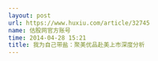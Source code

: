 ```yaml
---
layout: post
url: https://www.huxiu.com/article/32745
name: 估股网官方账号
time: 2014-04-28 15:21
title: 我为自己带盐：聚美优品赴美上市深度分析
---
```

